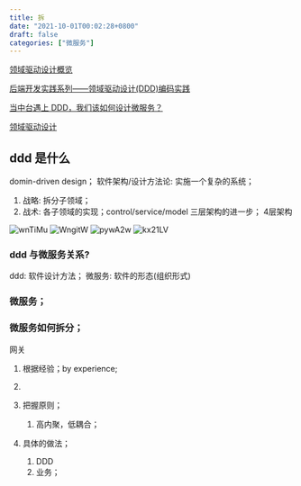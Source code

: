 ```yaml
---
title: 拆
date: "2021-10-01T00:02:28+0800"
draft: false
categories: ["微服务"]
---
```


[领域驱动设计概览](https://gitbook.cn/gitchat/column/5cdab7fb34b6ed1398fd8de7/topic/5cdabf6434b6ed1398fd8e5c)

[后端开发实践系列——领域驱动设计(DDD)编码实践](https://zhuanlan.zhihu.com/p/75931257)

[当中台遇上 DDD，我们该如何设计微服务？](https://www.infoq.cn/article/7QgXyp4Jh3-5Pk6LydWw)

[领域驱动设计](https://dunwu.github.io/design/architecture/%E9%A2%86%E5%9F%9F%E9%A9%B1%E5%8A%A8%E8%AE%BE%E8%AE%A1.html#ddd-%E7%AE%80%E4%BB%8B)

## ddd 是什么 
domin-driven design；
软件架构/设计方法论: 实施一个复杂的系统；

1. 战略:  拆分子领域；
2. 战术:  各子领域的实现；control/service/model 三层架构的进一步； 4层架构

![wnTiMu](https://cdn.jsdelivr.net/gh/atony2099/imgs@master/20211001/wnTiMu.jpg)
![WngitW](https://cdn.jsdelivr.net/gh/atony2099/imgs@master/20211001/WngitW.jpg) 
![pywA2w](https://cdn.jsdelivr.net/gh/atony2099/imgs@master/20211001/pywA2w.jpg)
![kx21LV](https://cdn.jsdelivr.net/gh/atony2099/imgs@master/20211001/kx21LV.jpg)


### ddd 与微服务关系?

ddd: 软件设计方法；
微服务: 软件的形态(组织形式)



### 微服务；

### 微服务如何拆分；

网关

1. 根据经验；by experience;
2. 



3. 把握原则；
   1. 高内聚，低耦合；


4. 具体的做法；
    1. DDD
    2. 业务；







